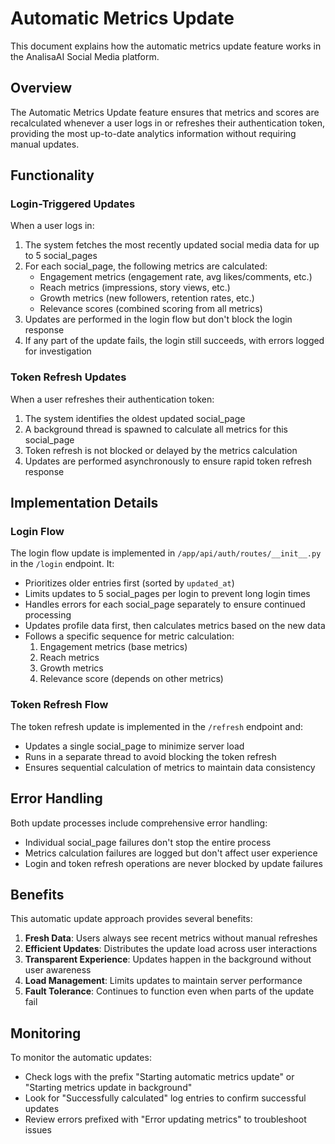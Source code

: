 # Automatic Metrics Update

This document explains how the automatic metrics update feature works in the AnalisaAI Social Media platform.

## Overview

The Automatic Metrics Update feature ensures that metrics and scores are recalculated whenever a user logs in or refreshes their authentication token, providing the most up-to-date analytics information without requiring manual updates.

## Functionality

### Login-Triggered Updates

When a user logs in:

1. The system fetches the most recently updated social media data for up to 5 social_pages
2. For each social_page, the following metrics are calculated:
   - Engagement metrics (engagement rate, avg likes/comments, etc.)
   - Reach metrics (impressions, story views, etc.)
   - Growth metrics (new followers, retention rates, etc.)
   - Relevance scores (combined scoring from all metrics)
3. Updates are performed in the login flow but don't block the login response
4. If any part of the update fails, the login still succeeds, with errors logged for investigation

### Token Refresh Updates

When a user refreshes their authentication token:

1. The system identifies the oldest updated social_page
2. A background thread is spawned to calculate all metrics for this social_page
3. Token refresh is not blocked or delayed by the metrics calculation
4. Updates are performed asynchronously to ensure rapid token refresh response

## Implementation Details

### Login Flow

The login flow update is implemented in `/app/api/auth/routes/__init__.py` in the `/login` endpoint. It:

- Prioritizes older entries first (sorted by `updated_at`)
- Limits updates to 5 social_pages per login to prevent long login times
- Handles errors for each social_page separately to ensure continued processing
- Updates profile data first, then calculates metrics based on the new data
- Follows a specific sequence for metric calculation:
  1. Engagement metrics (base metrics)
  2. Reach metrics
  3. Growth metrics
  4. Relevance score (depends on other metrics)

### Token Refresh Flow

The token refresh update is implemented in the `/refresh` endpoint and:

- Updates a single social_page to minimize server load
- Runs in a separate thread to avoid blocking the token refresh
- Ensures sequential calculation of metrics to maintain data consistency

## Error Handling

Both update processes include comprehensive error handling:

- Individual social_page failures don't stop the entire process
- Metrics calculation failures are logged but don't affect user experience
- Login and token refresh operations are never blocked by update failures

## Benefits

This automatic update approach provides several benefits:

1. **Fresh Data**: Users always see recent metrics without manual refreshes
2. **Efficient Updates**: Distributes the update load across user interactions
3. **Transparent Experience**: Updates happen in the background without user awareness
4. **Load Management**: Limits updates to maintain server performance
5. **Fault Tolerance**: Continues to function even when parts of the update fail

## Monitoring

To monitor the automatic updates:

- Check logs with the prefix "Starting automatic metrics update" or "Starting metrics update in background"
- Look for "Successfully calculated" log entries to confirm successful updates
- Review errors prefixed with "Error updating metrics" to troubleshoot issues